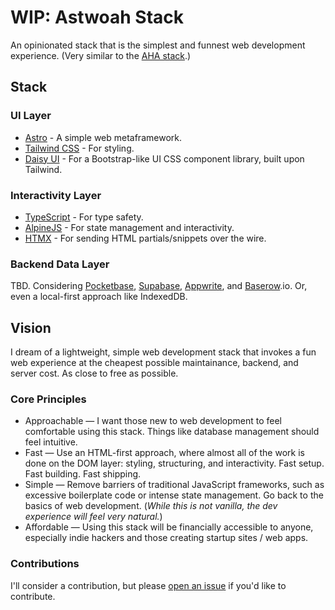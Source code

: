 # WIP: Astwoah Stack

An opinionated stack that is the simplest and funnest web development experience. (Very similar to the [AHA stack](https://ahastack.dev/).)

## Stack

### UI Layer

- [Astro](https://astro.build/) - A simple web metaframework.
- [Tailwind CSS](https://tailwindcss.com/) - For styling.
- [Daisy UI](https://daisyui.com/) - For a Bootstrap-like UI CSS component library, built upon Tailwind.

### Interactivity Layer

- [TypeScript](https://www.typescriptlang.org/) - For type safety.
- [AlpineJS](https://alpinejs.dev/) - For state management and interactivity.
- [HTMX](https://htmx.org/) - For sending HTML partials/snippets over the wire.

### Backend Data Layer

TBD. Considering [Pocketbase](https://pocketbase.io/), [Supabase](https://supabase.com/), [Appwrite](https://appwrite.io/), and [Baserow](https://baserow.io/).io. Or, even a local-first approach like IndexedDB.

## Vision

I dream of a lightweight, simple web development stack that invokes a fun web experience at the cheapest possible maintainance, backend, and server cost. As close to free as possible.

### Core Principles

- Approachable — I want those new to web development to feel comfortable using this stack. Things like database management should feel intuitive.
- Fast — Use an HTML-first approach, where almost all of the work is done on the DOM layer: styling, structuring, and interactivity. Fast setup. Fast building. Fast shipping.
- Simple — Remove barriers of traditional JavaScript frameworks, such as excessive boilerplate code or intense state management. Go back to the basics of web development. (_While this is not vanilla, the dev experience will feel very natural._)
- Affordable — Using this stack will be financially accessible to anyone, especially indie hackers and those creating startup sites / web apps.

### Contributions

I'll consider a contribution, but please [open an issue](https://github.com/cameronapak/astwoah-stack/issues) if you'd like to contribute.
